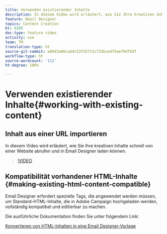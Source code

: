 ```yaml
---
title: Verwenden existierender Inhalte
description: In diesem Video wird erläutert, wie Sie Ihre kreativen Inhalte schnell von einer Website abrufen und in Email Designer laden können.
feature: Email Designer
topics: Content Creation
kt: 6295
doc-type: feature video
activity: use
team: TM
translation-type: ht
source-git-commit: a0943a06cad4c53f35713c733bcedf5eef0df93f
workflow-type: ht
source-wordcount: '111'
ht-degree: 100%

---
```



# Verwenden existierender Inhalte{#working-with-existing-content}

## Inhalt aus einer URL importieren

In diesem Video wird erläutert, wie Sie Ihre kreativen Inhalte schnell von einer Website abrufen und in Email Designer laden können.

>[!VIDEO](https://video.tv.adobe.com/v/25926?quality=12&captions=ger)

## Kompatibilität vorhandener HTML-Inhalte {#making-existing-html-content-compatible}

Email Designer erfordert spezielle Tags, die angewendet werden müssen, um Standard-HTML-Inhalte, die in Adobe Campaign hochgeladen werden, vollständig kompatibel und editierbar zu machen.

Die ausführliche Dokumentation finden Sie unter folgendem Link:

[Konvertieren von HTML-Inhalten in eine Email Designer-Vorlage](https://docs.adobe.com/content/help/de-DE/campaign-standard/using/designing-content/building-email-content/using-existing-content.html#converting-an-html-content)
